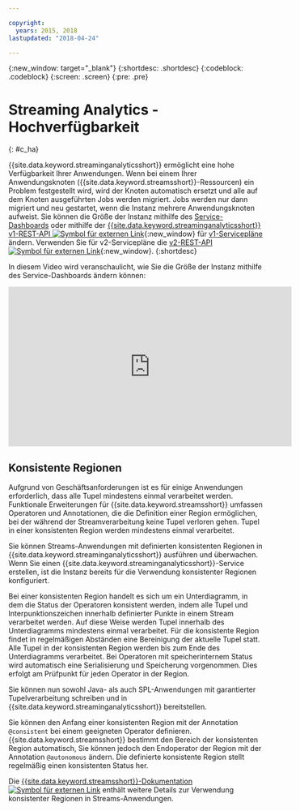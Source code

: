 ```yaml
---

copyright:
  years: 2015, 2018
lastupdated: "2018-04-24"

---
```


<!-- Attribute definitions -->
{:new_window: target="_blank"}
{:shortdesc: .shortdesc}
{:codeblock: .codeblock}
{:screen: .screen}
{:pre: .pre}

# Streaming Analytics - Hochverfügbarkeit
{: #c_ha}

{{site.data.keyword.streaminganalyticsshort}} ermöglicht eine hohe Verfügbarkeit Ihrer Anwendungen. Wenn bei einem Ihrer Anwendungsknoten ({{site.data.keyword.streamsshort}}-Ressourcen) ein Problem festgestellt wird, wird der Knoten automatisch ersetzt und alle auf dem Knoten ausgeführten Jobs werden migriert. Jobs werden nur dann migriert und neu gestartet, wenn die Instanz mehrere Anwendungsknoten aufweist. Sie können die Größe der Instanz mithilfe des [Service-Dashboards](/docs/services/StreamingAnalytics/r_service_dashboard.html) oder mithilfe der [{{site.data.keyword.streaminganalyticsshort}} v1-REST-API ![Symbol für externen Link](../../icons/launch-glyph.svg "Symbol für externen Link")](https://console.bluemix.net/apidocs/220){:new_window} für [v1-Servicepläne](/docs/services/StreamingAnalytics/service_plans.html) ändern. Verwenden Sie für v2-Servicepläne die [v2-REST-API ![Symbol für externen Link](../../icons/launch-glyph.svg "Symbol für externen Link")](https://console.bluemix.net/apidocs/1939){:new_window}.
{:shortdesc}

In diesem Video wird veranschaulicht, wie Sie die Größe der Instanz mithilfe des Service-Dashboards ändern können:

<iframe width="560" height="315" src="https://www.youtube.com/embed/zbZ9am9UhPw?rel=0" frameborder="0" allowfullscreen>Größe der Instanz ändern</iframe>

## Konsistente Regionen
Aufgrund von Geschäftsanforderungen ist es für einige Anwendungen erforderlich, dass alle Tupel mindestens einmal verarbeitet werden. Funktionale Erweiterungen für {{site.data.keyword.streamsshort}} umfassen Operatoren und Annotationen, die die Definition einer Region ermöglichen, bei der während der Streamverarbeitung keine Tupel verloren gehen. Tupel in einer konsistenten Region werden mindestens einmal verarbeitet.

Sie können Streams-Anwendungen mit definierten konsistenten Regionen in {{site.data.keyword.streaminganalyticsshort}} ausführen und überwachen. Wenn Sie einen {{site.data.keyword.streaminganalyticsshort}}-Service erstellen, ist die Instanz bereits für die Verwendung konsistenter Regionen konfiguriert.

Bei einer konsistenten Region handelt es sich um ein Unterdiagramm, in dem die Status der Operatoren konsistent werden, indem alle Tupel und Interpunktionszeichen innerhalb definierter Punkte in einem Stream verarbeitet werden. Auf diese Weise werden Tupel innerhalb des Unterdiagramms mindestens einmal verarbeitet. Für die konsistente Region findet in regelmäßigen Abständen eine Bereinigung der aktuelle Tupel statt. Alle Tupel in der konsistenten Region werden bis zum Ende des Unterdiagramms verarbeitet. Bei Operatoren mit speicherinternem Status wird automatisch eine Serialisierung und Speicherung vorgenommen. Dies erfolgt am Prüfpunkt für jeden Operator in der Region.

Sie können nun sowohl Java- als auch SPL-Anwendungen mit garantierter Tupelverarbeitung schreiben und in {{site.data.keyword.streaminganalyticsshort}} bereitstellen.

Sie können den Anfang einer konsistenten Region mit der Annotation `@consistent` bei einem geeigneten Operator definieren. {{site.data.keyword.streamsshort}} bestimmt den Bereich der konsistenten Region automatisch, Sie können jedoch den Endoperator der Region mit der Annotation `@autonomous` ändern. Die definierte konsistente Region stellt regelmäßig einen konsistenten Status her.

Die [{{site.data.keyword.streamsshort}}-Dokumentation ![Symbol für externen Link](../../icons/launch-glyph.svg "Symbol für externen Link")](https://www.ibm.com/support/knowledgecenter/SSCRJU_4.2.1/com.ibm.streams.dev.doc/doc/consistentregions.html) enthält weitere Details zur Verwendung konsistenter Regionen in Streams-Anwendungen.
